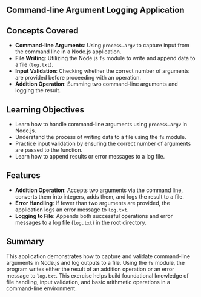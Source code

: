 ## Command-line Argument Logging Application

## Concepts Covered

- **Command-line Arguments**: Using `process.argv` to capture input from the command line in a Node.js application.
- **File Writing**: Utilizing the Node.js `fs` module to write and append data to a file (`log.txt`).
- **Input Validation**: Checking whether the correct number of arguments are provided before proceeding with an operation.
- **Addition Operation**: Summing two command-line arguments and logging the result.

## Learning Objectives

- Learn how to handle command-line arguments using `process.argv` in Node.js.
- Understand the process of writing data to a file using the `fs` module.
- Practice input validation by ensuring the correct number of arguments are passed to the function.
- Learn how to append results or error messages to a log file.

## Features

- **Addition Operation**: Accepts two arguments via the command line, converts them into integers, adds them, and logs the result to a file.
- **Error Handling**: If fewer than two arguments are provided, the application logs an error message to `log.txt`.
- **Logging to File**: Appends both successful operations and error messages to a log file (`log.txt`) in the root directory.

## Summary

This application demonstrates how to capture and validate command-line arguments in Node.js and log outputs to a file. Using the `fs` module, the program writes either the result of an addition operation or an error message to `log.txt`. This exercise helps build foundational knowledge of file handling, input validation, and basic arithmetic operations in a command-line environment.
